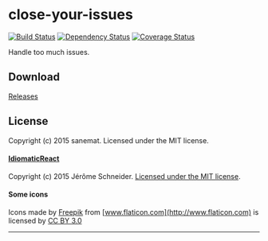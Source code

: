 # close-your-issues
[![Build Status][travis-image]][travis-url] [![Dependency Status][daviddm-url]][daviddm-image] [![Coverage Status][coveralls-image]][coveralls-url]

Handle too much issues.

## Download

[Releases](https://github.com/lyrictenor/nwjs-close-your-issues/releases)

## License

Copyright (c) 2015 sanemat. Licensed under the MIT license.

#### [IdiomaticReact](https://github.com/netgusto/IdiomaticReact)

Copyright (c) 2015 Jérôme Schneider. [Licensed under the MIT license](./IdiomaticReact/LICENSE).

#### Some icons

Icons made by
[Freepik](http://www.flaticon.com/authors/freepik)
from
[www.flaticon.com](http://www.flaticon.com)
is licensed by
[CC BY 3.0](http://creativecommons.org/licenses/by/3.0/)

----

[travis-url]: https://travis-ci.org/lyrictenor/nwjs-close-your-issues
[travis-image]: https://travis-ci.org/lyrictenor/nwjs-close-your-issues.svg?branch=master
[daviddm-url]: https://david-dm.org/lyrictenor/nwjs-close-your-issues.svg?theme=shields.io
[daviddm-image]: https://david-dm.org/lyrictenor/nwjs-close-your-issues
[coveralls-url]: https://coveralls.io/r/lyrictenor/nwjs-close-your-issues
[coveralls-image]: https://coveralls.io/repos/lyrictenor/nwjs-close-your-issues/badge.png
